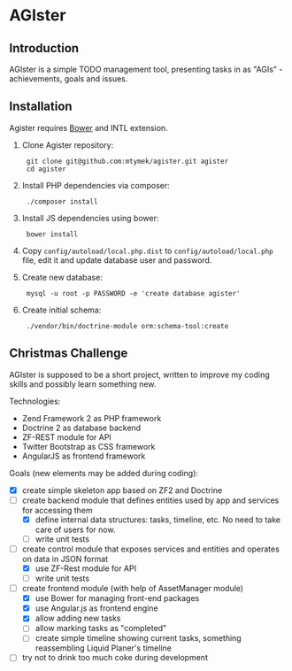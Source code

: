 AGIster
=======

Introduction
------------

AGIster is a simple TODO management tool, presenting tasks in as "AGIs" - achievements, goals and issues.

Installation
------------

Agister requires [Bower](http://bower.io/) and INTL extension.

1. Clone Agister repository:

        git clone git@github.com:mtymek/agister.git agister
        cd agister

2. Install PHP dependencies via composer:

        ./composer install

3. Install JS dependencies using bower:

        bower install

5. Copy `config/autoload/local.php.dist` to `config/autoload/local.php` file, edit it and update database
 user and password.

4. Create new database:

        mysql -u root -p PASSWORD -e 'create database agister'

5. Create initial schema:

        ./vendor/bin/doctrine-module orm:schema-tool:create


Christmas Challenge
-------------------

AGIster is supposed to be a short project, written to improve my coding skills and possibly learn something new.

Technologies:

* Zend Framework 2 as PHP framework
* Doctrine 2 as database backend
* ZF-REST module for API
* Twitter Bootstrap as CSS framework
* AngularJS as frontend framework

Goals (new elements may be added during coding):

- [X] create simple skeleton app based on ZF2 and Doctrine
- [ ] create backend module that defines entities used by app and services for accessing them
    - [X] define internal data structures: tasks, timeline, etc. No need to take care of users for now.
    - [ ] write unit tests
- [ ] create control module that exposes services and entities and operates on data in JSON format
    - [X] use ZF-Rest module for API
    - [ ] write unit tests
- [ ] create frontend module (with help of AssetManager module)
    - [X] use Bower for managing front-end packages
    - [X] use Angular.js as frontend engine
    - [X] allow adding new tasks
    - [ ] allow marking tasks as "completed"
    - [ ] create simple timeline showing current tasks, something reassembling Liquid Planer's timeline
- [ ] try not to drink too much coke during development